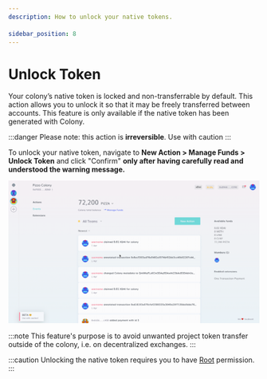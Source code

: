 ```yaml
---
description: How to unlock your native tokens.

sidebar_position: 8
---
```


# Unlock Token

Your colony’s native token is locked and non-transferrable by default. This action allows you to unlock it so that it may be freely transferred between accounts. This feature is only available if the native token has been generated with Colony.

:::danger
Please note: this action is **irreversible**. Use with caution
:::

To unlock your native token, navigate to **New Action > Manage Funds > Unlock Token** and click "Confirm" **only after having carefully read and understood the warning message.**

![](../assets/UnlockTokens.gif)

:::note
This feature's purpose is to avoid unwanted project token transfer outside of the colony, i.e. on decentralized exchanges.
:::

:::caution
Unlocking the native token requires you to have [Root](../advanced-features/permissions.md#root) permission.
:::
